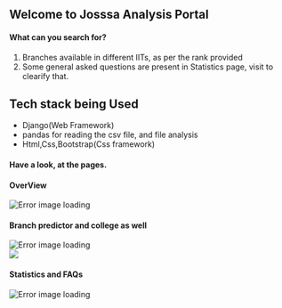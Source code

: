 <h2>Welcome to Josssa Analysis Portal</h2>
<h4>What can you search for?</h4>
<ol type="number">
  <li>Branches available in different IITs, as per the rank provided</li>
  <li>Some general asked questions are present in Statistics page, visit to clearify that.</li>
</ol>

<h2>Tech stack being Used</h2>
<ul>
  <li>Django(Web Framework)</li>
  <li>pandas for reading the csv file, and file analysis</li>
  <li>Html,Css,Bootstrap(Css framework)</li>
</ul>

<h4>Have a look, at the pages.</h4>

<h4>OverView</h4>
<img src="https://github.com/Daksh-raj/jossa_portal_django/blob/main/images/Screenshot%20(46).png?raw=true" alt="Error image loading">

<h4>Branch predictor and college as well</h4>
<img src="https://github.com/Daksh-raj/jossa_portal_django/blob/main/images/Screenshot%20(49).png?raw=true" alt="Error image loading">
<br>
<img src="https://github.com/Daksh-raj/jossa_portal_django/blob/main/images/Screenshot%20(50).png?raw=true alt="Error image loading">

<h4>Statistics and FAQs</h4>
<img src="https://github.com/Daksh-raj/jossa_portal_django/blob/main/images/Screenshot%20(51).png?raw=true" alt="Error image loading">
